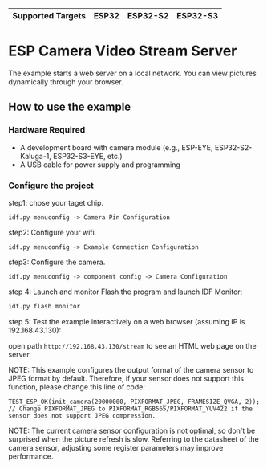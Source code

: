 | Supported Targets | ESP32 | ESP32-S2 | ESP32-S3 |
| ----------------- | ----- | -------- | -------- |

# ESP Camera Video Stream Server

The example starts a web server on a local network. You can view pictures dynamically through your browser.

## How to use the example


### Hardware Required

* A development board with camera module (e.g., ESP-EYE, ESP32-S2-Kaluga-1, ESP32-S3-EYE, etc.)
* A USB cable for power supply and programming

### Configure the project

step1: chose your taget chip.

````
idf.py menuconfig -> Camera Pin Configuration
````

step2: Configure your wifi.

```
idf.py menuconfig -> Example Connection Configuration
```

step3: Configure the camera.

```
idf.py menuconfig -> component config -> Camera Configuration
```

step 4: Launch and monitor
Flash the program and launch IDF Monitor:

```bash
idf.py flash monitor
```

step 5: Test the example interactively on a web browser (assuming IP is 192.168.43.130):

open path `http://192.168.43.130/stream` to see an HTML web page on the server.

NOTE: This example configures the output format of the camera sensor to JPEG format by default. Therefore, if your sensor does not support this function, please change this line of code:

```
TEST_ESP_OK(init_camera(20000000, PIXFORMAT_JPEG, FRAMESIZE_QVGA, 2)); // Change PIXFORMAT_JPEG to PIXFORMAT_RGB565/PIXFORMAT_YUV422 if the sensor does not support JPEG compression.
```

NOTE: The current camera sensor configuration is not optimal, so don't be surprised when the picture refresh is slow. Referring to the datasheet of the camera sensor, adjusting some register parameters may improve performance.
